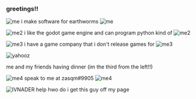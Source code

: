 ### greetings!!

![me](https://user-images.githubusercontent.com/39038795/164950306-7a7c4a50-0e06-49b6-9d66-08649ba377aa.gif)
i make software for earthworms 
![me](https://user-images.githubusercontent.com/39038795/164950306-7a7c4a50-0e06-49b6-9d66-08649ba377aa.gif)

![me2](https://user-images.githubusercontent.com/39038795/164950071-75ce530c-63be-4352-8102-3acea522ac10.gif)
i like the godot game engine and can program python kind of
![me2](https://user-images.githubusercontent.com/39038795/164950071-75ce530c-63be-4352-8102-3acea522ac10.gif)

![me3](https://user-images.githubusercontent.com/39038795/164950369-cc74cdda-3cc3-44a0-b727-03bda1990662.gif)
i have a game company that i don't release games for 
![me3](https://user-images.githubusercontent.com/39038795/164950369-cc74cdda-3cc3-44a0-b727-03bda1990662.gif)

![yahooz](https://user-images.githubusercontent.com/39038795/164949934-b160d170-9724-480f-a0a7-b926fe4abb02.jpg)

me and my friends having dinner (im the third from the left!!)

![me4](https://user-images.githubusercontent.com/39038795/164950205-11b1e1d9-3870-4746-a384-e5af1bc41ca7.gif)
speak to me at zasqm#9905
![me4](https://user-images.githubusercontent.com/39038795/164950205-11b1e1d9-3870-4746-a384-e5af1bc41ca7.gif)

![IVNADER](https://user-images.githubusercontent.com/39038795/164950438-ff0973f2-3d87-4934-8403-b4947735cb7a.gif)
help hwo do i get this guy off my page

<!--
**getpos/getpos** is a ✨ _special_ ✨ repository because its `README.md` (this file) appears on your GitHub profile.

Here are some ideas to get you started:

- skeleton!!
- dinner!!
- yahooz??
- foreneral and ever!!

-->
